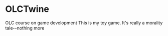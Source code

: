 # OLCTwine
OLC course on game development
This is my toy game. It's really a morality tale--nothing more
